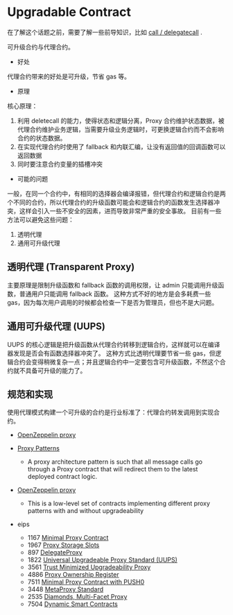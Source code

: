 # Upgradable Contract

在了解这个话题之前，需要了解一些前导知识，比如 [call / delegatecall](contract-call.md) .

可升级合约与代理合约。

- 好处

代理合约带来的好处是可升级，节省 gas 等。

- 原理

核心原理：

1. 利用 deletecall 的能力，使得状态和逻辑分离，Proxy 合约维护状态数据，被代理合约维护业务逻辑，当需要升级业务逻辑时，可更换逻辑合约而不会影响合约的状态数据。
2. 在实现代理合约时使用了 fallback 和内联汇编，让没有返回值的回调函数可以返回数据
3. 同时要注意合约变量的插槽冲突

- 可能的问题

一般，在同一个合约中，有相同的选择器会编译报错，但代理合约和逻辑合约是两个不同的合约，所以代理合约的升级函数可能会和逻辑合约的函数发生选择器冲突，这样会引入一些不安全的因素，进而导致非常严重的安全事故。
目前有一些方法可以避免这些问题：

1. 透明代理
2. 通用可升级代理

## 透明代理 (Transparent Proxy)

主要原理是限制升级函数和 fallback 函数的调用权限，让 admin 只能调用升级函数，普通用户只能调用 fallback 函数。
这种方式不好的地方是会多耗费一些 gas，因为每次用户调用的时候都会检查一下是否为管理员，但也不是大问题。

## 通用可升级代理 (UUPS)

UUPS 的核心逻辑是把升级函数从代理合约转移到逻辑合约，这样就可以在编译器发现是否会有函数选择器冲突了。
这种方式比透明代理要节省一些 gas，但逻辑合约会变得稍微复杂一点；并且逻辑合约中一定要包含可升级函数，不然这个合约就不具备可升级的能力了。

## 规范和实现

使用代理模式构建一个可升级的合约是行业标准了：代理合约转发调用到实现合约。

- [OpenZeppelin proxy](https://docs.openzeppelin.com/upgrades-plugins/1.x/proxies)
- [Proxy Patterns](https://blog.openzeppelin.com/proxy-patterns)
  - A proxy architecture pattern is such that all message calls go through a Proxy contract that will redirect them to the latest deployed contract logic.

- [OpenZeppelin proxy](https://docs.openzeppelin.com/contracts/5.x/api/proxy)
  - This is a low-level set of contracts implementing different proxy patterns with and without upgradeability

- eips
  - 1167 [Minimal Proxy Contract](https://eips.ethereum.org/EIPS/eip-1167)
  - 1967 [Proxy Storage Slots](https://eips.ethereum.org/EIPS/eip-1967)
  - 897 [DelegateProxy](https://eips.ethereum.org/EIPS/eip-897)
  - 1822 [Universal Upgradeable Proxy Standard (UUPS)](https://eips.ethereum.org/EIPS/eip-1822)
  - 3561 [Trust Minimized Upgradeability Proxy](https://eips.ethereum.org/EIPS/eip-3561)
  - 4886 [Proxy Ownership Register](https://eips.ethereum.org/EIPS/eip-4886)
  - 7511 [Minimal Proxy Contract with PUSH0](https://eips.ethereum.org/EIPS/eip-7511)
  - 3448 [MetaProxy Standard](https://eips.ethereum.org/EIPS/eip-3448)
  - 2535 [ Diamonds, Multi-Facet Proxy](https://eips.ethereum.org/EIPS/eip-2535)
  - 7504 [Dynamic Smart Contracts](https://blog.thirdweb.com/erc-7504-dynamic-smart-contracts/)







